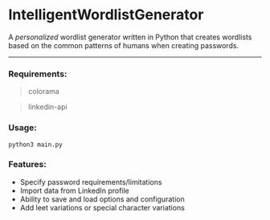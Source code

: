 # IntelligentWordlistGenerator
A *personalized* wordlist generator written in Python that creates wordlists based on the common patterns of humans when creating passwords. 


---
### Requirements:
> colorama

> linkedin-api

### Usage:

`python3 main.py`

### Features:

* Specify password requirements/limitations
* Import data from LinkedIn profile
* Ability to save and load options and configuration
* Add leet variations or special character variations
